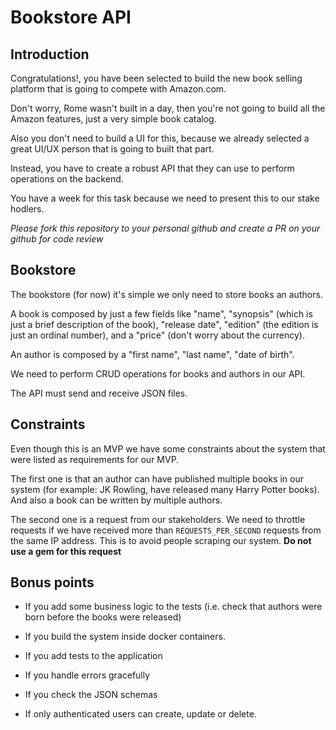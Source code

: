 # Bookstore API

## Introduction

Congratulations!, you have been selected to build the new book selling platform that
is going to compete with Amazon.com.

Don't worry, Rome wasn't built in a day, then you're not going to build all the Amazon
features, just a very simple book catalog.

Also you don't need to build a UI for this, because we already selected a great UI/UX
person that is going to built that part.

Instead, you have to create a robust API that they can use to perform operations on
the backend.

You have a week for this task because we need to present this to our stake hodlers.

_Please fork this repository to your personal github and create a PR on your github for code review_


## Bookstore

The bookstore (for now) it's simple we only need to store books an authors.

A book is composed by just a few fields like "name", "synopsis"
(which is just a brief description of the book), "release date", "edition" (the edition is
just an ordinal number), and a "price"  (don't worry about the currency).

An author is composed by a "first name", "last name", "date of birth".

We need to perform CRUD operations for books and authors in our API.

The API must send and receive JSON files.


## Constraints

Even though this is an MVP we have some constraints about the system that were listed as
requirements for our MVP.

The first one is that an author can have published multiple books in our system (for example:
JK Rowling, have released many Harry Potter books). And also a book can be written by multiple
authors.

The second one is a request from our stakeholders. We need to throttle requests if we have
received more than `REQUESTS_PER_SECOND` requests from the same IP address. This is to avoid
people scraping our system. **Do not use a gem for this request**


## Bonus points

- If you add some business logic to the tests (i.e. check that authors were born before the books were released)

- If you build the system inside docker containers.

- If you add tests to the application

- If you handle errors gracefully

- If you check the JSON schemas

- If only authenticated users can create, update or delete.
